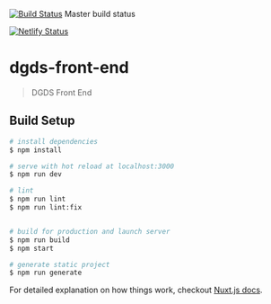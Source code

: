 [![Build Status](https://travis-ci.org/openearth/dgds-front-end.svg?branch=master)](https://travis-ci.org/openearth/dgds-front-end) Master build status

[![Netlify Status](https://api.netlify.com/api/v1/badges/78d4b2cf-13ae-4927-9a6b-cc84333f7b6f/deploy-status)](https://app.netlify.com/sites/dgds-frontend/deploys)

# dgds-front-end

> DGDS Front End

## Build Setup

``` bash
# install dependencies
$ npm install

# serve with hot reload at localhost:3000
$ npm run dev

# lint
$ npm run lint
$ npm run lint:fix


# build for production and launch server
$ npm run build
$ npm start

# generate static project
$ npm run generate
```

For detailed explanation on how things work, checkout [Nuxt.js docs](https://nuxtjs.org).
